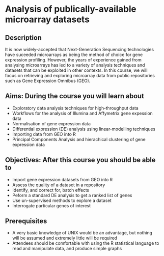 # Analysis of publically-available microarray datasets


## Description
It is now widely-accepted that Next-Generation Sequencing technologies have suceeded microarrays as being the method of choice for gene expression profiling. However, the years of experience gained from analysing microarrays has led to a variety of analysis techniques and datasets that can be exploited in other contexts. In this course, we will focus on retrieving and exploring microarray data from public repositories such as Gene Expression Omnibus (GEO).


## Aims: During the course you will learn about

- Exploratory data analysis techniques for high-throughput data
- Workflows for the analysis of Illumina and Affymetrix gene expession data
- Normalisation of gene expression data
- Differential expression (DE) analysis using linear-modelling techniques
- Importing data from GEO into R
- Principal Components Analysis and hierachical clustering of gene expression data

## Objectives: After this course you should be able to

- Import gene expression datasets from GEO into R
- Assess the quality of a dataset in a repository
- Identify, and correct for, batch effects
- Peform a standard DE analysis to get a ranked list of genes
- Use un-supervised methods to explore a dataset
- Interrogate particular genes of interest

## Prerequisites
- A very basic knowledge of UNIX would be an advantage, but nothing will be assumed and extremely little will be required
- Attendees should be comfortable with using the R statistical language to read and manipulate data, and produce simple graphs
